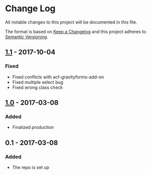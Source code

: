 # Change Log
All notable changes to this project will be documented in this file.

The format is based on [Keep a Changelog](http://keepachangelog.com/)
and this project adheres to [Semantic Versioning](http://semver.org/).

## [1.1] - 2017-10-04
### Fixed
* Fixed conflicts with acf-gravityforms-add-on
* Fixed multiple select bug
* Fixed wrong class check

## [1.0] - 2017-03-08
### Added
* Finalized production

## 0.1 - 2017-03-08
### Added
* The repo is set up 

[Unreleased]: https://github.com/dannyvanholten/acf-gravityforms-add-on/compare/1.1...HEAD
[1.1]: https://github.com/dannyvanholten/acf-gravityforms-add-on/compare/1.0....1.1
[1.0]: https://github.com/dannyvanholten/acf-gravityforms-add-on/compare/0.2...1.0
[1.0]: https://github.com/dannyvanholten/acf-gravityforms-add-on/compare/0.1...1.0
